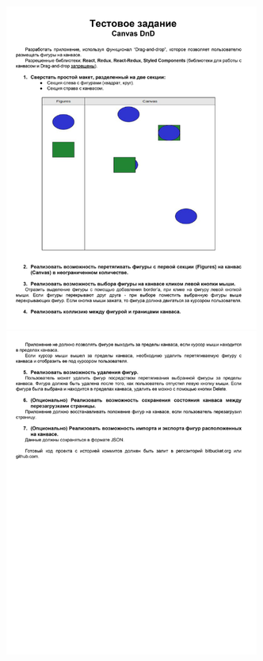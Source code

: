 ![alt text](task-description/0001.jpg "First page")
![alt text](task-description/0002.jpg "Second page")
